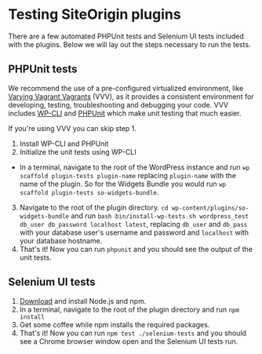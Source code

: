 # Testing SiteOrigin plugins

There are a few automated PHPUnit tests and Selenium UI tests included with the plugins. Below we will lay out the steps necessary to run the tests.
  
## PHPUnit tests
We recommend the use of a pre-configured virtualized environment, like [Varying Vagrant Vagrants](https://github.com/Varying-Vagrant-Vagrants/VVV) (VVV), as it provides a consistent environment for developing, testing, troubleshooting and debugging your code. VVV includes [WP-CLI](http://wp-cli.org/) and [PHPUnit](https://phpunit.de/) which make unit testing that much easier.

If you're using VVV you can skip step 1.
1. Install WP-CLI and PHPUnit
2. Initialize the unit tests using WP-CLI
  * In a terminal, navigate to the root of the WordPress instance and run `wp scaffold plugin-tests plugin-name` replacing `plugin-name` with the name of the plugin. So for the Widgets Bundle you would run `wp scaffold plugin-tests so-widgets-bundle`.
3. Navigate to the root of the plugin directory. `cd wp-content/plugins/so-widgets-bundle` and run `bash bin/install-wp-tests.sh wordpress_test db_user db_password localhost latest`, replacing `db_user` and `db_pass` with your database user's username and password and `localhost` with your database hostname.
4. That's it! Now you can run `phpunit` and you should see the output of the unit tests.

## Selenium UI tests

1. [Download](https://nodejs.org/download/) and install Node.js and npm.
2. In a terminal, navigate to the root of the plugin directory and run `npm install`
3. Get some coffee while npm installs the required packages.
4. That's it! Now you can run `npm test ./selenium-tests` and you should see a Chrome browser window open and the Selenium UI tests run.
